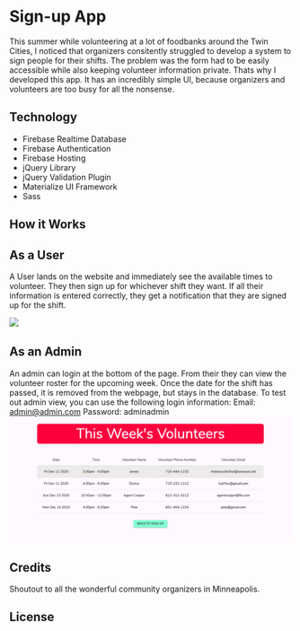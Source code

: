 # Sign-up App 
  This summer while volunteering at a lot of foodbanks around the Twin Cities, I noticed that organizers consitently struggled to develop a system to sign people for their shifts. The problem was the form had to be easily accessible while also keeping volunteer information private. Thats why I developed this app. It has an incredibly simple UI, because organizers and volunteers are too busy for all the nonsense. 


## Technology
  * Firebase Realtime Database
  * Firebase Authentication
  * Firebase Hosting
  * jQuery Library
  * jQuery Validation Plugin
  * Materialize UI Framework
  * Sass
  
  
  ## How it Works
  
  ## As a User
  A User lands on the website and immediately see the available times to volunteer. They then sign up for whichever shift they want. If all their information is entered correctly, they get a notification that they are signed up for the shift.
  
  ![](volunteer-ux.gif)
  ## As an Admin
  An admin can login at the bottom of the page. From their they can view the volunteer roster for the upcoming week. Once the date for the shift has passed, it is removed from the webpage, but stays in the database. To test out admin view, you can use the following login information:
       Email: admin@admin.com
        Password: adminadmin
   ![](volunteer-roster.png) 
    
## Credits
  Shoutout to all the wonderful community organizers in Minneapolis.
## License 
  
  

